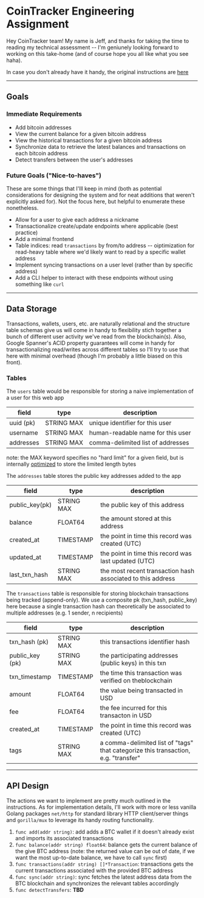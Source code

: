 # CoinTracker Engineering Assignment

Hey CoinTracker team! My name is Jeff, and thanks for taking the time to reading my technical assessment -- I'm geniunely looking forward to working on this take-home (and of course hope you all like what you see haha).

In case you don't already have it handy, the original instructions are [here](https://cointracker.notion.site/CoinTracker-Engineering-Assignment-ac869846380545dbb1c8ad4f947a8e29)

---

## Goals

### Immediate Requirements
- Add bitcoin addresses
- View the current balance for a given bitcoin address
- View the historical transactions for a given bitcoin address
- Synchronize data to retrieve the latest balances and transactions on each bitcoin address
- Detect transfers between the user's addresses

### Future Goals ("Nice-to-haves")

These are some things that I'lll keep in mind (both as potential considerations for designing the system and for neat additions that weren't explicitly asked for). Not the focus here, but helpful to enumerate these nonetheless.

- Allow for a user to give each address a nickname
- Transactionalize create/update endpoints where applicable (best practice)
- Add a minimal frontend
- Table indices: read `transactions` by from/to address -- oiptimization for read-heavy table where we'd likely want to read by a specific wallet address
- Implement syncing transactions on a user level (rather than by specific address)
- Add a CLI helper to interact with these endpoints without using something like `curl`

---

## Data Storage

Transactions, wallets, users, etc. are naturally relational and the structure table schemas give us will come in handy to flexibility stich together a bunch of different user activity we've read from the blockchain(s). Also, Google Spanner's ACID property guarantees will come in handy for transactionalizing read/writes across different tables so I'll try to use that here with minimal overhead (though I'm probably a little biased on this front).

### Tables

The `users` table would be responsible for storing a naive implementation of a user for this web app

| field     | type       | description                       |
|-----------|------------|-----------------------------------|
| uuid (pk) | STRING MAX | unique identifier for this user   |
| username  | STRING MAX | human-readable name for this user |
| addresses | STRING MAX | comma-delimited list of addresses |

note: the MAX keyword specifies no "hard limit" for a given field, but is internally [optimized](https://stackoverflow.com/questions/45964937/performance-difference-for-stringmax) to store the limited length bytes

The `addresses` table stores the public key addresses added to the app

| field         | type       | description                                                 |
|---------------|------------|-------------------------------------------------------------|
| public_key(pk)| STRING MAX | the public key of this address                              |
| balance       | FLOAT64    | the amount stored at this address                           |
| created_at    | TIMESTAMP  | the point in time this record was created (UTC)             |
| updated_at    | TIMESTAMP  | the point in time this record was last updated (UTC)        |
| last_txn_hash | STRING MAX | the most recent transaction hash associated to this address |

The `transactions` table is responsible for storing blockchain transactions being tracked (append-only). We use a composite pk (txn_hash, public_key)
here because a single transaction hash can theoretically be associated to multiple addresses (e.g. 1 sender, n recipients)

| field           | type                | description                                                                                              |
|-----------------|---------------------|----------------------------------------------------------------------------------------------------------|
| txn_hash (pk)   | STRING MAX          | this transactions identifier hash
| public_key (pk) | STRING MAX          | the participating addresses (public keys) in this txn                                                    |
| txn_timestamp   | TIMESTAMP           | the time this transaction was verified on theblockchain                                                  |
| amount          | FLOAT64             | the value being transacted in USD                                                                        |
| fee             | FLOAT64             | the fee incurred for this transacton in USD                                                              |
| created_at      | TIMESTAMP           | the point in time this record was created (UTC)                                                          |
| tags            | STRING MAX          | a comma-delimited list of "tags" that categorize this transaction, e.g. "transfer"                       |

---

## API Design

The actions we want to implement are pretty much outlined in the instructions. As for implementation details, I'll work with more or less vanilla Golang packages `net/http` for standard library HTTP client/server things and `gorilla/mux` to leverage its handy routing functionality.

1. `func add(addr string)`: add adds a BTC wallet if it doesn't already exist and imports its associated transactions
2. `func balance(addr string) float64`: balance gets the current balance of the give BTC address (note: the returned value can be out of date, if we want the most up-to-date balance, we have to call `sync` first)
3. `func transactions(addr string) []*Transaction`: transactions gets the current transactions associated with the provided BTC address
4. `func sync(addr string)`: sync fetches the latest address data from the BTC blockchain and synchronizes the relevant tables accordingly
5. `func detectTransfers`: **TBD**